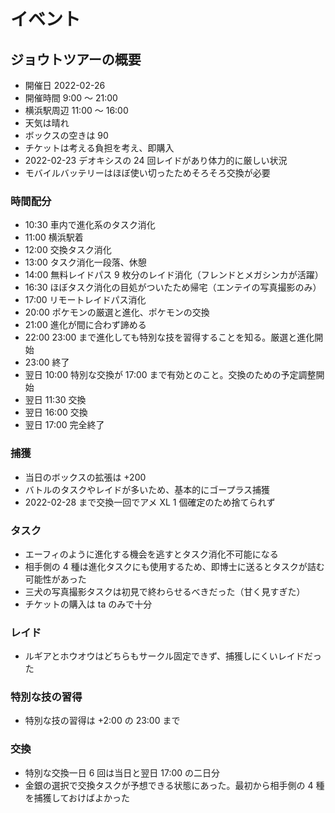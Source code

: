 # イベント

## ジョウトツアーの概要

- 開催日 2022-02-26
- 開催時間 9:00 〜 21:00
- 横浜駅周辺 11:00 〜 16:00
- 天気は晴れ
- ボックスの空きは 90
- チケットは考える負担を考え、即購入
- 2022-02-23 デオキシスの 24 回レイドがあり体力的に厳しい状況
- モバイルバッテリーはほぼ使い切ったためそろそろ交換が必要

### 時間配分

- 10:30 車内で進化系のタスク消化
- 11:00 横浜駅着
- 12:00 交換タスク消化
- 13:00 タスク消化一段落、休憩
- 14:00 無料レイドパス 9 枚分のレイド消化（フレンドとメガシンカが活躍）
- 16:30 ほぼタスク消化の目処がついたため帰宅（エンテイの写真撮影のみ）
- 17:00 リモートレイドパス消化
- 20:00 ポケモンの厳選と進化、ポケモンの交換
- 21:00 進化が間に合わず諦める
- 22:00 23:00 まで進化しても特別な技を習得することを知る。厳選と進化開始
- 23:00 終了
- 翌日 10:00 特別な交換が 17:00 まで有効とのこと。交換のための予定調整開始
- 翌日 11:30 交換
- 翌日 16:00 交換
- 翌日 17:00 完全終了

### 捕獲

- 当日のボックスの拡張は +200
- バトルのタスクやレイドが多いため、基本的にゴープラス捕獲
- 2022-02-28 まで交換一回でアメ XL 1 個確定のため捨てられず

### タスク

- エーフィのように進化する機会を逃すとタスク消化不可能になる
- 相手側の 4 種は進化タスクにも使用するため、即博士に送るとタスクが詰む可能性があった
- 三犬の写真撮影タスクは初見で終わらせるべきだった（甘く見すぎた）
- チケットの購入は ta のみで十分

### レイド

- ルギアとホウオウはどちらもサークル固定できず、捕獲しにくいレイドだった

### 特別な技の習得

- 特別な技の習得は +2:00 の 23:00 まで

### 交換

- 特別な交換一日 6 回は当日と翌日 17:00 の二日分
- 金銀の選択で交換タスクが予想できる状態にあった。最初から相手側の 4 種を捕獲しておけばよかった
